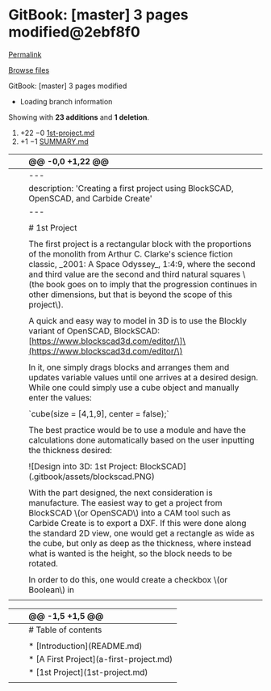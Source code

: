 # GitBook: \[master\] 3 pages modified@2ebf8f0

[Permalink](gitbook-master-3-pages-modified-2ebf8f0.md)

[Browse files]()

 GitBook: \[master\] 3 pages modified

* Loading branch information

 Showing with **23 additions** and **1 deletion**.

1.  +22 −0 [1st-project.md](gitbook-master-3-pages-modified-2ebf8f0.md#diff-991e5527ecbfea701beac8d4d5783282)
2.  +1 −1 [SUMMARY.md](gitbook-master-3-pages-modified-2ebf8f0.md#diff-b4f3573b2f24d5af026c33acf52ff716)

|  |  | @@ -0,0 +1,22 @@ |
| :--- | :--- | :--- |
|  |  |  --- |
|  |  |  description: 'Creating a first project using BlockSCAD, OpenSCAD, and Carbide Create' |
|  |  |  --- |
|  |  |  |
|  |  |  \# 1st Project |
|  |  |  |
|  |  |  The first project is a rectangular block with the proportions of the monolith from Arthur C. Clarke's science fiction classic, \_2001: A Space Odyssey\_, 1:4:9, where the second and third value are the second and third natural squares \\(the book goes on to imply that the progression continues in other dimensions, but that is beyond the scope of this project\\). |
|  |  |  |
|  |  |  A quick and easy way to model in 3D is to use the Blockly variant of OpenSCAD, BlockSCAD: \[https://www.blockscad3d.com/editor/\]\(https://www.blockscad3d.com/editor/\) |
|  |  |  |
|  |  |  In it, one simply drags blocks and arranges them and updates variable values until one arrives at a desired design. While one could simply use a cube object and manually enter the values: |
|  |  |  |
|  |  |  \`cube\(size = \[4,1,9\], center = false\);\` |
|  |  |  |
|  |  |  The best practice would be to use a module and have the calculations done automatically based on the user inputting the thickness desired: |
|  |  |  |
|  |  |  !\[Design into 3D: 1st Project: BlockSCAD\]\(.gitbook/assets/blockscad.PNG\) |
|  |  |  |
|  |  |  With the part designed, the next consideration is manufacture. The easiest way to get a project from BlockSCAD \\(or OpenSCAD\\) into a CAM tool such as Carbide Create is to export a DXF. If this were done along the standard 2D view, one would get a rectangle as wide as the cube, but only as deep as the thickness, where instead what is wanted is the height, so the block needs to be rotated. |
|  |  |  |
|  |  |  In order to do this, one would create a checkbox \\(or Boolean\\) in |
|  |  |  |

|  |  | @@ -1,5 +1,5 @@ |
| :--- | :--- | :--- |
|  |  |  \# Table of contents |
|  |  |  |
|  |  |  \* \[Introduction\]\(README.md\) |
|  |  |  \* \[A First Project\]\(a-first-project.md\) |
|  |  |  \* \[1st Project\]\(1st-project.md\) |
|  |  |  |

